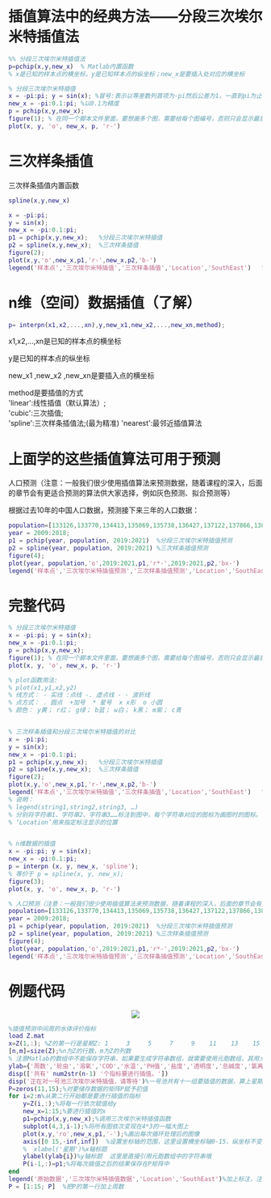 # 插值算法中的经典方法——分段三次埃尔米特插值法

```matlab
%% 分段三次埃尔米特插值法
p=pchip(x,y,new_x)  % Matlab内置函数
% x是已知的样本点的横坐标，y是已知样本点的纵坐标；new_x是要插入处对应的横坐标
```

```matlab
% 分段三次埃尔米特插值
x = -pi:pi; y = sin(x); %冒号:表示以等差数列首项为-pi然后公差为1，一直到pi为止
new_x = -pi:0.1:pi; %以0.1为精度
p = pchip(x,y,new_x);
figure(1); % 在同一个脚本文件里面，要想画多个图，需要给每个图编号，否则只会显示最后一个图哦~
plot(x, y, 'o', new_x, p, 'r-')
```

# 三次样条插值
三次样条插值内置函数
```matlab
spline(x,y,new_x)
```

```matlab
x = -pi:pi; 
y = sin(x); 
new_x = -pi:0.1:pi;
p1 = pchip(x,y,new_x);   %分段三次埃尔米特插值
p2 = spline(x,y,new_x);  %三次样条插值
figure(2);
plot(x,y,'o',new_x,p1,'r-',new_x,p2,'b-')
legend('样本点','三次埃尔米特插值','三次样条插值','Location','SouthEast')   %标注显示在东南方向
```

# n维（空间）数据插值（了解）
```matlab
p= interpn(x1,x2,...,xn),y,new_x1,new_x2,...,new_xn,method);
```

x1,x2,...,xn是已知的样本点的横坐标

y是已知的样本点的纵坐标

new_x1 ,new_x2 ,new_xn是要插入点的横坐标

method是要插值的方式  
'linear':线性插值（默认算法）;  
'cubic':三次插值;   
'spline':三次样条插值法;(最为精准)
'nearest':最邻近插值算法

# 上面学的这些插值算法可用于预测
人口预测（注意：一般我们很少使用插值算法来预测数据，随着课程的深入，后面的章节会有更适合预测的算法供大家选择，例如灰色预测、拟合预测等）

根据过去10年的中国人口数据，预测接下来三年的人口数据：
```matlab
population=[133126,133770,134413,135069,135738,136427,137122,137866,138639, 139538];
year = 2009:2018;
p1 = pchip(year, population, 2019:2021)  %分段三次埃尔米特插值预测
p2 = spline(year, population, 2019:2021) %三次样条插值预测
figure(4);
plot(year, population,'o',2019:2021,p1,'r*-',2019:2021,p2,'bx-')
legend('样本点','三次埃尔米特插值预测','三次样条插值预测','Location','SouthEast')
```


# 完整代码
```matlab
% 分段三次埃尔米特插值
x = -pi:pi; y = sin(x); 
new_x = -pi:0.1:pi;
p = pchip(x,y,new_x);
figure(1); % 在同一个脚本文件里面，要想画多个图，需要给每个图编号，否则只会显示最后一个图哦~
plot(x, y, 'o', new_x, p, 'r-')

% plot函数用法:
% plot(x1,y1,x2,y2) 
% 线方式： - 实线 :点线 -. 虚点线 - - 波折线 
% 点方式： . 圆点  +加号  * 星号  x x形  o 小圆
% 颜色： y黄； r红； g绿； b蓝； w白； k黑； m紫； c青


% 三次样条插值和分段三次埃尔米特插值的对比
x = -pi:pi; 
y = sin(x); 
new_x = -pi:0.1:pi;
p1 = pchip(x,y,new_x);   %分段三次埃尔米特插值
p2 = spline(x,y,new_x);  %三次样条插值
figure(2);
plot(x,y,'o',new_x,p1,'r-',new_x,p2,'b-')
legend('样本点','三次埃尔米特插值','三次样条插值','Location','SouthEast')   %标注显示在东南方向
% 说明：
% legend(string1,string2,string3, …)
% 分别将字符串1、字符串2、字符串3……标注到图中，每个字符串对应的图标为画图时的图标。
% ‘Location’用来指定标注显示的位置


% n维数据的插值
x = -pi:pi; y = sin(x); 
new_x = -pi:0.1:pi;
p = interpn (x, y, new_x, 'spline');
% 等价于 p = spline(x, y, new_x);
figure(3);
plot(x, y, 'o', new_x, p, 'r-')

% 人口预测（注意：一般我们很少使用插值算法来预测数据，随着课程的深入，后面的章节会有更适合预测的算法供大家选择，例如灰色预测、拟合预测等）
population=[133126,133770,134413,135069,135738,136427,137122,137866,138639, 139538];
year = 2009:2018;
p1 = pchip(year, population, 2019:2021)  %分段三次埃尔米特插值预测
p2 = spline(year, population, 2019:2021) %三次样条插值预测
figure(4);
plot(year, population,'o',2019:2021,p1,'r*-',2019:2021,p2,'bx-')
legend('样本点','三次埃尔米特插值预测','三次样条插值预测','Location','SouthEast')
```

# 例题代码
<div align="center"><img src="https://img1.imgtp.com/2023/09/05/l8ilEMh5.png"></div>

```matlab
%插值预测中间周的水体评价指标
load Z.mat
x=Z(1,:); %Z的第一行是星期Z: 1     3     5     7     9    11    13    15
[n,m]=size(Z);%n为Z的行数，m为Z的列数
% 注意Matlab的数组中不能保存字符串，如果要生成字符串数组，就需要使用元胞数组，其用大括号{}定义和引用
ylab={'周数','轮虫','溶氧','COD','水温','PH值','盐度','透明度','总碱度','氯离子','透明度','生物量'};  % 等会要画的图形的标签
disp(['共有' num2str(n-1) '个指标要进行插值。'])
disp('正在对一号池三次埃尔米特插值，请等待')%一号池共有十一组要插值的数据，算上星期所在的第一行，共十二行
P=zeros(11,15);%对要储存数据的矩阵P赋予初值
for i=2:n%从第二行开始都是要进行插值的指标
    y=Z(i,:);%将每一行依次赋值给y
    new_x=1:15;%要进行插值的x
    p1=pchip(x,y,new_x);%调用三次埃尔米特插值函数
    subplot(4,3,i-1);%将所有图依次变现在4*3的一幅大图上
    plot(x,y,'ro',new_x,p1,'-');%画出每次循环处理后的图像
    axis([0 15,-inf,inf])  %设置坐标轴的范围，这里设置横坐标轴0-15，纵坐标不变化
    %  xlabel('星期')%x轴标题
    ylabel(ylab{i})%y轴标题  这里是直接引用元胞数组中的字符串哦
    P(i-1,:)=p1;%将每次插值之后的结果保存在P矩阵中       
end
legend('原始数据','三次埃尔米特插值数据','Location','SouthEast')%加上标注，注意要手动在图中拖动标注到图片右下角哦
P = [1:15; P]  %把P的第一行加上周数

```